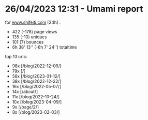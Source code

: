 # 26/04/2023 12:31 - Umami report
for www.shifeiti.com [24h] :

 - 422 (-178) page views
 - 135 (-10) uniques
 - 101 (7) bounces
 - 6h 38' 13'' (-6h 7' 24'') totaltime


top 10 urls:
 - 98x [/blog/2022-12-09/]
 - 79x [/]
 - 56x [/blog/2023-01-12/]
 - 38x [/blog/2022-12-22/]
 - 16x [/blog/2022-05-07/]
 - 14x [/about/]
 - 11x [/blog/2022-10-24/]
 - 10x [/blog/2023-04-09/]
 - 9x [/page/2/]
 - 8x [/blog/2023-02-03/]



